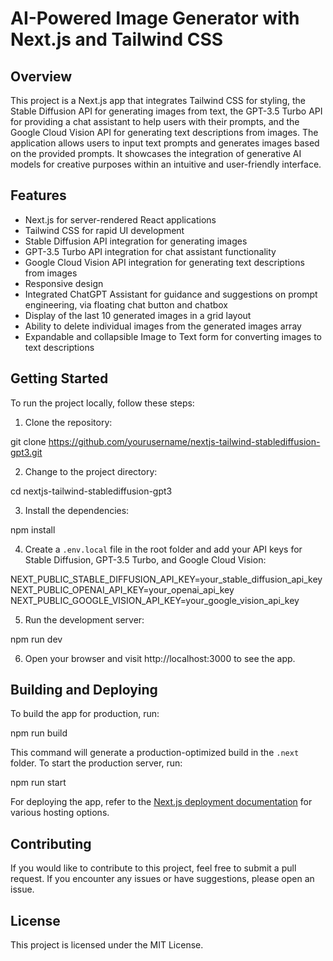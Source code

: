 # AI-Powered Image Generator with Next.js and Tailwind CSS

## Overview
This project is a Next.js app that integrates Tailwind CSS for styling, the Stable Diffusion API for generating images from text, the GPT-3.5 Turbo API for providing a chat assistant to help users with their prompts, and the Google Cloud Vision API for generating text descriptions from images. The application allows users to input text prompts and generates images based on the provided prompts. It showcases the integration of generative AI models for creative purposes within an intuitive and user-friendly interface.

## Features
- Next.js for server-rendered React applications
- Tailwind CSS for rapid UI development
- Stable Diffusion API integration for generating images
- GPT-3.5 Turbo API integration for chat assistant functionality
- Google Cloud Vision API integration for generating text descriptions from images
- Responsive design
- Integrated ChatGPT Assistant for guidance and suggestions on prompt engineering, via floating chat button and chatbox
- Display of the last 10 generated images in a grid layout
- Ability to delete individual images from the generated images array
- Expandable and collapsible Image to Text form for converting images to text descriptions

## Getting Started
To run the project locally, follow these steps:

1. Clone the repository:

git clone https://github.com/yourusername/nextjs-tailwind-stablediffusion-gpt3.git



2. Change to the project directory:

cd nextjs-tailwind-stablediffusion-gpt3



3. Install the dependencies:

npm install



4. Create a `.env.local` file in the root folder and add your API keys for Stable Diffusion, GPT-3.5 Turbo, and Google Cloud Vision:

NEXT_PUBLIC_STABLE_DIFFUSION_API_KEY=your_stable_diffusion_api_key
NEXT_PUBLIC_OPENAI_API_KEY=your_openai_api_key
NEXT_PUBLIC_GOOGLE_VISION_API_KEY=your_google_vision_api_key



5. Run the development server:

npm run dev



6. Open your browser and visit http://localhost:3000 to see the app.

## Building and Deploying
To build the app for production, run:

npm run build


This command will generate a production-optimized build in the `.next` folder. To start the production server, run:

npm run start


For deploying the app, refer to the [Next.js deployment documentation](https://nextjs.org/docs/deployment) for various hosting options.

## Contributing
If you would like to contribute to this project, feel free to submit a pull request. If you encounter any issues or have suggestions, please open an issue.

## License
This project is licensed under the MIT License.
